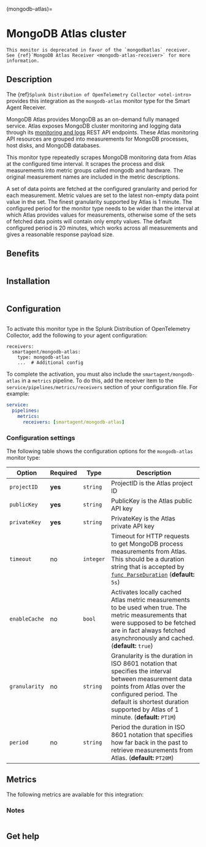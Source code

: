 (mongodb-atlas)=

# MongoDB Atlas cluster

<meta name="description" content="Use this Splunk Observability Cloud integration for the MongoDB Atlas monitor. See benefits, install, configuration, and metrics">

```{note}
This monitor is deprecated in favor of the `mongodbatlas` receiver. See {ref}`MongoDB Atlas Receiver <mongodb-atlas-receiver>` for more information.
```

## Description

The {ref}`Splunk Distribution of OpenTelemetry Collector <otel-intro>` provides this integration as the `mongodb-atlas` monitor type for the Smart Agent Receiver.

MongoDB Atlas provides MongoDB as an on-demand fully managed service. Atlas exposes MongoDB cluster monitoring and logging data through its [monitoring and logs](https://docs.atlas.mongodb.com/reference/api/monitoring-and-logs/) REST API endpoints. These Atlas monitoring API resources are grouped into measurements for MongoDB processes, host disks, and MongoDB databases.

This monitor type repeatedly scrapes MongoDB monitoring data from Atlas at the configured time interval. It scrapes the process and disk measurements into metric groups called mongodb and hardware. The original measurement names are included in the metric descriptions.

A set of data points are fetched at the configured granularity and period for each measurement. Metric values are set to the latest non-empty data point value in the set. The finest granularity supported by Atlas is 1 minute. The configured period for the monitor type needs to be wider than the interval at which Atlas provides values for measurements, otherwise some of the sets of fetched data points will contain only empty values. The default configured period is 20 minutes, which works across all measurements and gives a reasonable response payload size.

## Benefits

```{include} /_includes/benefits.md
```

## Installation

```{include} /_includes/collector-installation.md
```

## Configuration

```{include} /_includes/configuration.md
```

To activate this monitor type in the Splunk Distribution of OpenTelemetry Collector, add the following to your agent configuration:

```
receivers:
  smartagent/mongodb-atlas:
    type: mongodb-atlas
    ...  # Additional config
```

To complete the activation, you must also include the ``smartagent/mongodb-atlas`` in a ``metrics`` pipeline. To do this, add the receiver item to the ``service/pipelines/metrics/receivers`` section of your configuration file. For example:

```yaml
service:
  pipelines:
    metrics:
      receivers: [smartagent/mongodb-atlas]
```

### Configuration settings

The following table shows the configuration options for the `mongodb-atlas` monitor type:

| Option | Required | Type | Description |
| --- | --- | --- | --- |
| `projectID` | **yes** | `string` | ProjectID is the Atlas project ID |
| `publicKey` | **yes** | `string` | PublicKey is the Atlas public API key |
| `privateKey` | **yes** | `string` | PrivateKey is the Atlas private API key |
| `timeout` | no | `integer` | Timeout for HTTP requests to get MongoDB process measurements from Atlas. This should be a duration string that is accepted by [`func ParseDuration`](https://golang.org/pkg/time/#ParseDuration) (**default:** `5s`) |
| `enableCache` | no | `bool` | Activates  locally cached Atlas metric measurements to be used when true. The metric measurements that were supposed to be fetched are in fact always fetched asynchronously and cached. (**default:** `true`) |
| `granularity` | no | `string` | Granularity is the duration in ISO 8601 notation that specifies the interval between measurement data points from Atlas over the configured period. The default is shortest duration supported by Atlas of 1 minute. (**default:** `PT1M`) |
| `period` | no | `string` | Period the duration in ISO 8601 notation that specifies how far back in the past to retrieve measurements from Atlas. (**default:** `PT20M`) |

## Metrics

The following metrics are available for this integration:

<div class="metrics-yaml" url="https://raw.githubusercontent.com/signalfx/integrations/main/mongodb-atlas/metrics.yaml"></div>

### Notes

```{include} /_includes/metric-defs.md
```

## Get help

```{include} /_includes/troubleshooting.md
```
